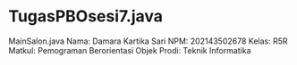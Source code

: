 # TugasPBOsesi7.java

MainSalon.java
Nama: Damara Kartika Sari
NPM: 202143502678
Kelas: R5R
Matkul: Pemograman Berorientasi Objek
Prodi: Teknik Informatika
